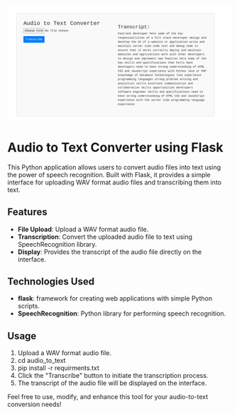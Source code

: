 ![Alt text](audio.png)

# Audio to Text Converter using Flask

This Python application allows users to convert audio files into text using the power of speech recognition. Built with Flask, it provides a simple interface for uploading WAV format audio files and transcribing them into text.

## Features

- **File Upload**: Upload a WAV format audio file.
- **Transcription**: Convert the uploaded audio file to text using SpeechRecognition library.
- **Display**: Provides the transcript of the audio file directly on the interface.

## Technologies Used

- **flask**: framework for creating web applications with simple Python scripts.
- **SpeechRecognition**: Python library for performing speech recognition.

## Usage

1. Upload a WAV format audio file.
2. cd audio_to_text
3. pip install -r requirments.txt
4. Click the "Transcribe" button to initiate the transcription process.
5. The transcript of the audio file will be displayed on the interface.

Feel free to use, modify, and enhance this tool for your audio-to-text conversion needs!
